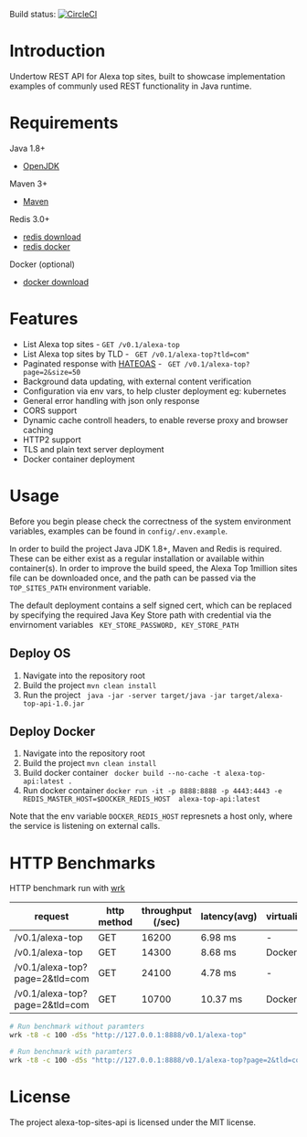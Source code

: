 Build status: [![CircleCI](https://circleci.com/gh/pete314/alexa-top-sites-api/tree/master.svg?style=svg)](https://circleci.com/gh/pete314/alexa-top-sites-api/tree/master)

# Introduction
Undertow REST API for Alexa top sites, built to showcase implementation examples of communly used REST functionality in Java runtime.

# Requirements
Java 1.8+
+ [OpenJDK](http://openjdk.java.net/)

Maven 3+
+ [Maven](https://maven.apache.org/)

Redis 3.0+ 

+ [redis download](https://redis.io/download)
+ [redis docker](https://hub.docker.com/_/redis/)

Docker (optional)
+ [docker download](https://www.docker.com/get-docker) 

# Features
+ List Alexa top sites - ```GET /v0.1/alexa-top```
+ List Alexa top sites by TLD - ``` GET /v0.1/alexa-top?tld=com"```
+ Paginated response with [HATEOAS](https://en.wikipedia.org/wiki/HATEOAS) - ``` GET /v0.1/alexa-top?page=2&size=50```
+ Background data updating, with external content verification
+ Configuration via env vars, to help cluster deployment eg: kubernetes
+ General error handling with json only response
+ CORS support
+ Dynamic cache controll headers, to enable reverse proxy and browser caching
+ HTTP2 support
+ TLS and plain text server deployment
+ Docker container deployment

# Usage
Before you begin please check the correctness of the system environment variables, examples can be found in ```config/.env.example```.

In order to build the project Java JDK 1.8+, Maven and Redis is required. These can be either exist as a regular installation or available within container(s). 
In order to improve the build speed, the Alexa Top 1million sites file can be downloaded once, and the path can be passed via the ```TOP_SITES_PATH``` environment variable.

The default deployment contains a self signed cert, which can be replaced by specifying the required Java Key Store path with credential via the envirnoment variables ``` KEY_STORE_PASSWORD, KEY_STORE_PATH```

## Deploy OS
1. Navigate into the repository root
2. Build the project ``` mvn clean install ```
3. Run the project ``` java -jar -server target/java -jar target/alexa-top-api-1.0.jar```

## Deploy Docker
1. Navigate into the repository root
2. Build the project ``` mvn clean install ```
3. Build docker container ``` docker build --no-cache -t alexa-top-api:latest .```
4. Run docker container ``` docker run -it -p 8888:8888 -p 4443:4443 -e REDIS_MASTER_HOST=$DOCKER_REDIS_HOST  alexa-top-api:latest ```

Note that the env variable ```DOCKER_REDIS_HOST``` represnets a host only, where the service is listening on external calls. 

# HTTP Benchmarks 

HTTP benchmark run with [wrk](https://github.com/wg/wrk)

|request | http method | throughput (/sec) | latency(avg)| virtualization |
|---|---|---|---|---|
|/v0.1/alexa-top| GET | 16200 | 6.98 ms| - |
|/v0.1/alexa-top| GET | 14300 | 8.68 ms| Docker |
|/v0.1/alexa-top?page=2&tld=com| GET | 24100 | 4.78 ms| - |
|/v0.1/alexa-top?page=2&tld=com| GET | 10700 | 10.37 ms| Docker |


```bash
# Run benchmark without paramters
wrk -t8 -c 100 -d5s "http://127.0.0.1:8888/v0.1/alexa-top"

# Run benchmark with paramters
wrk -t8 -c 100 -d5s "http://127.0.0.1:8888/v0.1/alexa-top?page=2&tld=com"

```
# License
The project alexa-top-sites-api is licensed under the MIT license.

